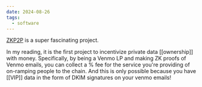 ```yaml
---
date: 2024-08-26
tags:
  - software
---
```

[ZKP2P](https://zkp2p.xyz) is a super fascinating project. 

In my reading, it is the first project to incentivize private data [[ownership]] with money. Specifically, by being a Venmo LP and making ZK proofs of Venmo emails, you can collect a % fee for the service you're providing of on-ramping people to the chain. And this is only possible because you have [[VIP]] data in the form of DKIM signatures on your venmo emails!



